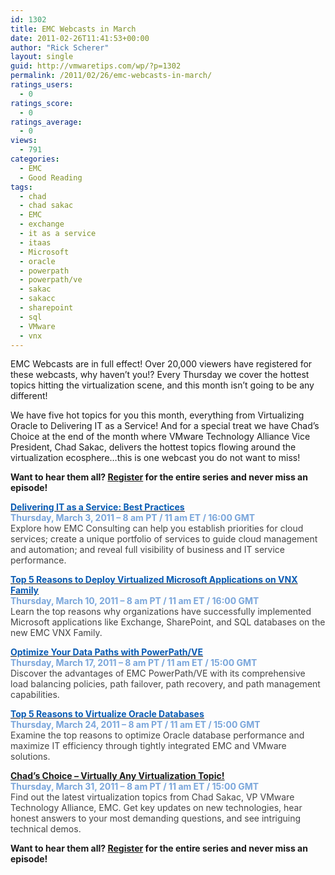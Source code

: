 ```yaml
---
id: 1302
title: EMC Webcasts in March
date: 2011-02-26T11:41:53+00:00
author: "Rick Scherer"
layout: single
guid: http://vmwaretips.com/wp/?p=1302
permalink: /2011/02/26/emc-webcasts-in-march/
ratings_users:
  - 0
ratings_score:
  - 0
ratings_average:
  - 0
views:
  - 791
categories:
  - EMC
  - Good Reading
tags:
  - chad
  - chad sakac
  - EMC
  - exchange
  - it as a service
  - itaas
  - Microsoft
  - oracle
  - powerpath
  - powerpath/ve
  - sakac
  - sakacc
  - sharepoint
  - sql
  - VMware
  - vnx
---
```

EMC Webcasts are in full effect! Over 20,000 viewers have registered for these webcasts, why haven&#8217;t you!? Every Thursday we cover the hottest topics hitting the virtualization scene, and this month isn&#8217;t going to be any different!

We have five hot topics for you this month, everything from Virtualizing Oracle to Delivering IT as a Service! And for a special treat we have Chad&#8217;s Choice at the end of the month where VMware Technology Alliance Vice President, Chad Sakac, delivers the hottest topics flowing around the virtualization ecosphere&#8230;this is one webcast you do not want to miss!

<p class="MsoNormal">
  <strong>Want to hear them all? <a href="http://info.emc.com/mk/get/DBM10514-17091_raf_lp?reg_src=WEB_Blog_VMwareTips" target="_blank">Register</a> for the entire series and never miss an episode!</strong>
</p>

<p class="MsoNormal">
  <strong><span style="text-decoration: underline;"><span style="color: #085bb3;"><a href="http://info.emc.com/mk/submit/rd?_JS=T&URL=http%3A%2F%2Finfo.emc.com%2Fmk%2Fget%2FDBM10514-17093_raf_lp?reg_src=WEB_Blog_VMwareTips&CID=&EID=DBM10514-17091&URL_Desc=Invitation%20Email%20Web%20View%20Body%3A%20Link%20to%20Individual%20Landing%20Page%20for%20Event%201&msg=ENG" target="_blank"><span style="color: #085bb3;">Delivering IT as a Service: Best Practices</span></a></span></span><span style="color: #7aa6db;"><br /> Thursday, March 3, 2011 &#8211; 8 am PT / 11 am ET / 16:00 GMT<br /> </span></strong><span style="color: #444444;">Explore how EMC Consulting can help you establish priorities for cloud services; create a unique portfolio of services to guide cloud management and automation; and reveal full visibility of business and IT service performance. </span>
</p>

<p class="MsoNormal">
  <strong><span style="text-decoration: underline;"><span style="color: #085bb3;"><a href="http://info.emc.com/mk/submit/rd?_JS=T&URL=http%3A%2F%2Finfo.emc.com%2Fmk%2Fget%2FDBM10514-17094_raf_lp?reg_src=WEB_Blog_VMwareTips&CID=&EID=DBM10514-17091&URL_Desc=Invitation%20Email%20Web%20View%20Body%3A%20Link%20to%20Individual%20Landing%20Page%20for%20Event%202&msg=ENG" target="_blank"><span style="color: #085bb3;">Top 5 Reasons to Deploy Virtualized Microsoft Applications on VNX Family</span></a></span></span><span style="color: #7aa6db;"><br /> Thursday, March 10, 2011 &#8211; 8 am PT / 11 am ET / 16:00 GMT<br /> </span></strong><span style="color: #444444;">Learn the top reasons why organizations have successfully implemented Microsoft applications like Exchange, SharePoint, and SQL databases on the new EMC VNX Family.</span>
</p>

<p class="MsoNormal">
  <strong><span style="text-decoration: underline;"><span style="color: #085bb3;"><a href="http://info.emc.com/mk/submit/rd?_JS=T&URL=http%3A%2F%2Finfo.emc.com%2Fmk%2Fget%2FDBM10514-17095_raf_lp?reg_src=WEB_Blog_VMwareTips&CID=&EID=DBM10514-17091&URL_Desc=Invitation%20Email%20Web%20View%20Body%3A%20Link%20to%20Individual%20Landing%20Page%20for%20Event%203&msg=ENG" target="_blank"><span style="color: #085bb3;">Optimize Your Data Paths with PowerPath/VE<br /> </span></a></span></span><span style="color: #7aa6db;">Thursday, March 17, 2011 &#8211; 8 am PT / 11 am ET / 15:00 GMT</span></strong><span style="color: #444444;"><br /> Discover the advantages of EMC PowerPath/VE with its comprehensive load balancing policies, path failover, path recovery, and path management capabilities.</span>
</p>

<p class="MsoNormal">
  <strong><span style="text-decoration: underline;"><span style="color: #085bb3;"><a href="http://info.emc.com/mk/submit/rd?_JS=T&URL=http%3A%2F%2Finfo.emc.com%2Fmk%2Fget%2FDBM10514-17096_raf_lp?reg_src=WEB_Blog_VMwareTips&CID=&EID=DBM10514-17091&URL_Desc=Invitation%20Email%20Web%20View%20Body%3A%20Link%20to%20Individual%20Landing%20Page%20for%20Event%204&msg=ENG" target="_blank"><span style="color: #085bb3;">Top 5 Reasons to Virtualize Oracle Databases</span></a></span></span><span style="color: #7aa6db;"><br /> Thursday, March 24, 2011 &#8211; 8 am PT / 11 am ET / 15:00 GMT</span></strong><span style="color: #444444;"><br /> Examine the top reasons to optimize Oracle database performance and maximize IT efficiency through tightly integrated EMC and VMware solutions.<br /> </span>
</p>

<p class="MsoNormal">
  <strong><span style="text-decoration: underline;"><span style="color: #085bb3;"><a href="http://info.emc.com/mk/get/DBM10514-17097_raf_lp?reg_src=WEB_Blog_VMwareTips" target="_blank">Chad’s Choice &#8211; Virtually Any Virtualization Topic!</a></span></span><span style="color: #7aa6db;"><br /> Thursday, March 31, 2011 &#8211; 8 am PT / 11 am ET / 15:00 GMT</span></strong><span style="color: #444444;"><br /> Find out the latest virtualization topics from Chad Sakac, VP VMware Technology Alliance, EMC. Get key updates on new technologies, hear honest answers to your most demanding questions, and see intriguing technical demos.</span>
</p>

<p class="MsoNormal">
  <p>
    <strong>Want to hear them all? <a href="http://info.emc.com/mk/get/DBM10514-17091_raf_lp?reg_src=WEB_Blog_VMwareTips" target="_blank">Register</a> for the entire series and never miss an episode!</strong>
  </p>